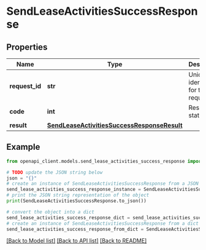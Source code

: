 # SendLeaseActivitiesSuccessResponse


## Properties

Name | Type | Description | Notes
------------ | ------------- | ------------- | -------------
**request_id** | **str** | Unique identifier for the request | 
**code** | **int** | Response status code | 
**result** | [**SendLeaseActivitiesSuccessResponseResult**](SendLeaseActivitiesSuccessResponseResult.md) |  | 

## Example

```python
from openapi_client.models.send_lease_activities_success_response import SendLeaseActivitiesSuccessResponse

# TODO update the JSON string below
json = "{}"
# create an instance of SendLeaseActivitiesSuccessResponse from a JSON string
send_lease_activities_success_response_instance = SendLeaseActivitiesSuccessResponse.from_json(json)
# print the JSON string representation of the object
print(SendLeaseActivitiesSuccessResponse.to_json())

# convert the object into a dict
send_lease_activities_success_response_dict = send_lease_activities_success_response_instance.to_dict()
# create an instance of SendLeaseActivitiesSuccessResponse from a dict
send_lease_activities_success_response_from_dict = SendLeaseActivitiesSuccessResponse.from_dict(send_lease_activities_success_response_dict)
```
[[Back to Model list]](../README.md#documentation-for-models) [[Back to API list]](../README.md#documentation-for-api-endpoints) [[Back to README]](../README.md)


